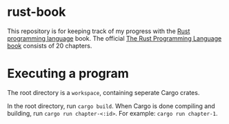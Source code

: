 # rust-book

This repository is for keeping track of my progress with the [Rust programming language](https://www.rust-lang.org/) book.
The official [The Rust Programming Language book](https://doc.rust-lang.org/book/) consists of 20 chapters.

# Executing a program

The root directory is a `workspace`, containing seperate Cargo crates.

In the root directory, run `cargo build`.
When Cargo is done compiling and building, run `cargo run chapter-<:id>`.
For example: `cargo run chapter-1`.
